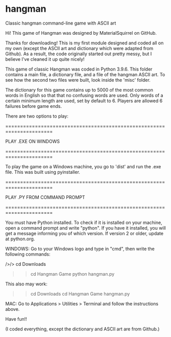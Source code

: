 # hangman
Classic hangman command-line game with ASCII art

Hi! This game of Hangman was designed by MaterialSquirrel on GitHub.

Thanks for downloading! This is my first module designed and coded all on my
own (except the ASCII art and dictionary which were adapted from Github).
As a result, the code originally started out pretty messy, but I believe I've
cleaned it up quite nicely!

This game of classic Hangman was coded in Python 3.9.6. This folder contains
a main file, a dictionary file, and a file of the hangman ASCII art. To see how
the second two files were built, look inside the 'misc' folder.

The dictionary for this game contains up to 5000 of the most common words 
in English so that that no confusing words are used. Only words of a certain
minimum length are used, set by default to 6. Players are allowed 6 failures
before game ends.

There are two options to play:

======================================================================

PLAY .EXE ON WINDOWS

======================================================================

To play the game on a Windows machine, you go to 'dist' and run the .exe
file. This was built using pyinstaller.

======================================================================

PLAY .PY FROM COMMAND PROMPT

======================================================================

You must have Python installed. To check if it is installed on your
machine, open a command prompt and write "python". If you have it installed,
you will get a message informing you of which version. If version 2 or older,
update at python.org.

WINDOWS:
Go to your Windows logo and type in "cmd", then write the following commands:

/>/> cd Downloads
>> cd Hangman Game
>> python hangman.py

This also may work:
>> cd Downloads
>> cd Hangman Game
>> hangman.py

MAC:
Go to Applications > Utilities > Terminal and follow the instructions above.

Have fun!!

(I coded everything, except the dictionary and ASCII art are from Github.)
